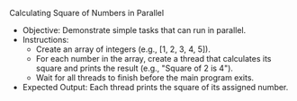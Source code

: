 Calculating Square of Numbers in Parallel
- Objective: Demonstrate simple tasks that can run in parallel.
- Instructions:
  * Create an array of integers (e.g., [1, 2, 3, 4, 5]).
  * For each number in the array, create a thread that calculates its square and prints the result (e.g., "Square of 2 is 4").
  * Wait for all threads to finish before the main program exits.
- Expected Output: Each thread prints the square of its assigned number.
